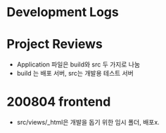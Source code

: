 # Development Logs

# Project Reviews
* Application 파일은 build와 src 두 가지로 나눔
* build 는 배포 서버, src는 개발용 테스트 서버

# 200804 frontend
* src/views/_html은 개발을 돕기 위한 임시 폴더, 배포x.